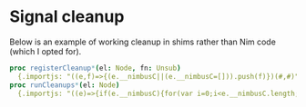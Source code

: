 # Signal cleanup

Below is an example of working cleanup in shims rather than Nim code (which I opted for).

```nim
proc registerCleanup*(el: Node, fn: Unsub)
  {.importjs: "((e,f)=>{(e.__nimbusC||(e.__nimbusC=[])).push(f)})(#,#)".}
proc runCleanups*(el: Node)
  {.importjs: "((e)=>{if(e.__nimbusC){for(var i=0;i<e.__nimbusC.length;i++){try{e.__nimbusC[i]();}catch(_){}} e.__nimbusC=[]}})(#)".}
```
